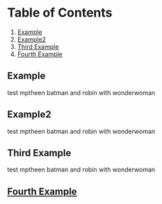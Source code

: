 # Table of Contents
1. [Example](#example)
2. [Example2](#example2)
3. [Third Example](#third-example)
4. [Fourth Example](#fourth-example)













## Example
test mptheen batman and robin with wonderwoman






## Example2
test mptheen batman and robin with wonderwoman







## Third Example
test mptheen batman and robin with wonderwoman









## [Fourth Example](http://www.fourthexample.com) 
